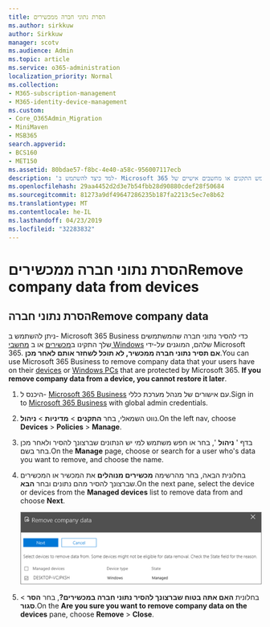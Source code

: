 ```yaml
---
title: הסרת נתוני חברה ממכשירים
ms.author: sirkkuw
author: Sirkkuw
manager: scotv
ms.audience: Admin
ms.topic: article
ms.service: o365-administration
localization_priority: Normal
ms.collection:
- M365-subscription-management
- M365-identity-device-management
ms.custom:
- Core_O365Admin_Migration
- MiniMaven
- MSB365
search.appverid:
- BCS160
- MET150
ms.assetid: 80bdae57-f8bc-4e40-a58c-956007117ecb
description: 'למד כיצד להשתמש ב- Microsoft 365 עסקיים כדי להסיר נתוני החברה משתמש התקנים או מחשבים אישיים של Windows. '
ms.openlocfilehash: 29aa4452d2d3e7b54fbb28d90880cdef28f50684
ms.sourcegitcommit: 81273a9df49647286235b187fa2213c5ec7e8b62
ms.translationtype: MT
ms.contentlocale: he-IL
ms.lasthandoff: 04/23/2019
ms.locfileid: "32283832"
---
```

# <a name="remove-company-data-from-devices"></a><span data-ttu-id="83f7f-103">הסרת נתוני חברה ממכשירים</span><span class="sxs-lookup"><span data-stu-id="83f7f-103">Remove company data from devices</span></span>

## <a name="remove-company-data"></a><span data-ttu-id="83f7f-104">הסרת נתוני חברה</span><span class="sxs-lookup"><span data-stu-id="83f7f-104">Remove company data</span></span>

<span data-ttu-id="83f7f-p101">ניתן להשתמש ב- Microsoft 365 Business כדי להסיר נתוני חברה שהמשתמשים שלך התקינו ב[מכשירים](app-protection-settings-for-android-and-ios.md) או ב [מחשבי Windows](protection-settings-for-windows-10-devices.md) שלהם, המוגנים על-ידי Microsoft 365. **אם תסיר נתוני חברה ממכשיר, לא תוכל לשחזר אותם לאחר מכן**.</span><span class="sxs-lookup"><span data-stu-id="83f7f-p101">You can use Microsoft 365 Business to remove company data that your users have on their [devices](app-protection-settings-for-android-and-ios.md) or [Windows PCs](protection-settings-for-windows-10-devices.md) that are protected by Microsoft 365. **If you remove company data from a device, you cannot restore it later**.</span></span> 
  
1. <span data-ttu-id="83f7f-107">היכנס ל- [Microsoft 365 Business](https://portal.office.com) עם אישורים של מנהל מערכת כללי.</span><span class="sxs-lookup"><span data-stu-id="83f7f-107">Sign in to [Microsoft 365 Business](https://portal.office.com) with global admin credentials.</span></span> 
    
2. <span data-ttu-id="83f7f-108">נווט השמאלי, בחר **התקנים** \> **מדיניות** \> **ניהול**.</span><span class="sxs-lookup"><span data-stu-id="83f7f-108">On the left nav, choose **Devices** \> **Policies** \> **Manage**.</span></span>
  
3. <span data-ttu-id="83f7f-109">בדף ' **ניהול** ', בחר או חפש משתמש למי יש הנתונים שברצונך להסיר ולאחר מכן בחר בשם.</span><span class="sxs-lookup"><span data-stu-id="83f7f-109">On the **Manage** page, choose or search for a user who's data you want to remove, and choose the name.</span></span> 
    
4. <span data-ttu-id="83f7f-110">בחלונית הבאה, בחר מהרשימה **מכשירים מנוהלים** את המכשיר או המכשירים שברצונך להסיר מהם נתונים ובחר **הבא**.</span><span class="sxs-lookup"><span data-stu-id="83f7f-110">On the next pane, select the device or devices from the **Managed devices** list to remove data from and choose **Next**.</span></span> 
    
    ![On the remove comapany data pane, select the device from which you want to remove the data.](media/f3725ff9-ebdb-4c13-9523-b2df362640cf.png)
  
5. <span data-ttu-id="83f7f-112">בחלונית **האם אתה בטוח שברצונך להסיר נתוני חברה במכשירים?**, בחר **הסר** \> **סגור**.</span><span class="sxs-lookup"><span data-stu-id="83f7f-112">On the **Are you sure you want to remove company data on the devices** pane, choose **Remove** \> **Close**.</span></span>
    


